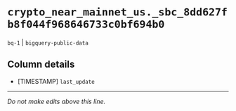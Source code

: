 # `crypto_near_mainnet_us._sbc_8dd627fb8f044f968646733c0bf694b0`
`bq-1` | `bigquery-public-data`

## Column details
* [TIMESTAMP] `last_update`

-------------------------------------------------------------------------------
*Do not make edits above this line.*
